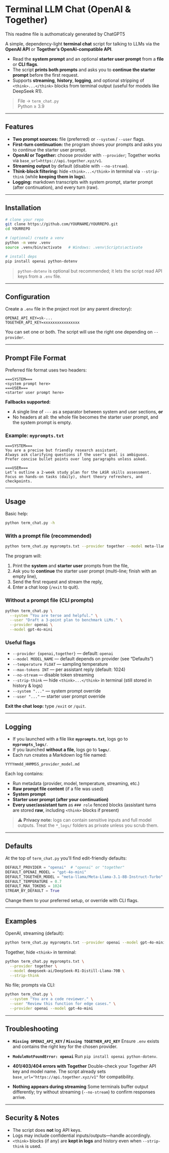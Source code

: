 
# Terminal LLM Chat (OpenAI & Together)
This readme file is authomaticaly generated by ChatGPT5

A simple, dependency-light **terminal chat** script for talking to LLMs via the **OpenAI API** or **Together’s OpenAI-compatible API**.

- Read the **system prompt** and an optional **starter user prompt** from a **file** or **CLI flags**.
- The script **prints both prompts** and asks you to **continue the starter prompt** before the first request.
- Supports **streaming**, **history**, **logging**, and optional stripping of `<think>...</think>` blocks from terminal output (useful for models like DeepSeek R1).

> File → `term_chat.py`  
> Python ≥ 3.9

---

## Features

- **Two prompt sources:** file (preferred) or `--system` / `--user` flags.
- **First-turn continuation:** the program shows your prompts and asks you to *continue* the starter user prompt.
- **OpenAI or Together:** choose provider with `--provider`; Together works via `base_url=https://api.together.xyz/v1`.
- **Streaming output** by default (disable with `--no-stream`).
- **Think-block filtering:** hide `<think>...</think>` in terminal via `--strip-think` (while **keeping them in logs**).
- **Logging:** markdown transcripts with system prompt, starter prompt (after continuation), and every turn (raw).

---

## Installation

```bash
# clone your repo
git clone https://github.com/YOURNAME/YOURREPO.git
cd YOURREPO

# (optional) create a venv
python -m venv .venv
source .venv/bin/activate   # Windows: .venv\Scripts\activate

# install deps
pip install openai python-dotenv
````

> `python-dotenv` is optional but recommended; it lets the script read API keys from a `.env` file.

---

## Configuration

Create a `.env` file in the project root (or any parent directory):

```dotenv
OPENAI_API_KEY=sk-...
TOGETHER_API_KEY=xxxxxxxxxxxxxxxx
```

You can set one or both. The script will use the right one depending on `--provider`.

---

## Prompt File Format

Preferred file format uses two headers:

```
===SYSTEM===
<system prompt here>
===USER===
<starter user prompt here>
```

**Fallbacks supported:**

* A single line of `---` as a separator between system and user sections, **or**
* No headers at all: the whole file becomes the starter user prompt, and the system prompt is empty.

### Example: `myprompts.txt`

```
===SYSTEM===
You are a precise but friendly research assistant.
Always ask clarifying questions if the user’s goal is ambiguous.
Prefer concise bullet points over long paragraphs unless asked.

===USER===
Let’s outline a 2-week study plan for the LASR skills assessment.
Focus on hands-on tasks (daily), short theory refreshers, and checkpoints.
```

---

## Usage

Basic help:

```bash
python term_chat.py -h
```

### With a prompt file (recommended)

```bash
python term_chat.py myprompts.txt --provider together --model meta-llama/Meta-Llama-3.1-8B-Instruct-Turbo
```

The program will:

1. Print the **system** and **starter user** prompts from the file,
2. Ask you to **continue** the starter user prompt (multi-line; finish with an empty line),
3. Send the first request and stream the reply,
4. Enter a chat loop (`/exit` to quit).

### Without a prompt file (CLI prompts)

```bash
python term_chat.py \
  --system "You are terse and helpful." \
  --user "Draft a 3-point plan to benchmark LLMs." \
  --provider openai \
  --model gpt-4o-mini
```

### Useful flags

* `--provider {openai,together}` — default: `openai`
* `--model MODEL_NAME` — default depends on provider (see “Defaults”)
* `--temperature FLOAT` — sampling temperature
* `--max-tokens INT` — per assistant reply (default: 1024)
* `--no-stream` — disable token streaming
* `--strip-think` — hide `<think>...</think>` in terminal (still stored in history & logs)
* `--system "..."` — system prompt override
* `--user "..."` — starter user prompt override

**Exit the chat loop:** type `/exit` or `/quit`.

---

## Logging

* If you launched with a file like **`myprompts.txt`**, logs go to **`myprompts_logs/`**.
* If you launched **without a file**, logs go to **`logs/`**.
* Each run creates a Markdown log file named:

```
YYYYmmdd_HHMMSS_provider_model.md
```

Each log contains:

* Run metadata (provider, model, temperature, streaming, etc.)
* **Raw prompt file content** (if a file was used)
* **System prompt**
* **Starter user prompt (after your continuation)**
* **Every user/assistant turn** as `### role` fenced blocks
  (assistant turns are stored **raw**, including `<think>` blocks if present)

> ⚠️ **Privacy note:** logs can contain sensitive inputs and full model outputs. Treat the `*_logs/` folders as private unless you scrub them.

---

## Defaults

At the top of `term_chat.py` you’ll find edit-friendly defaults:

```python
DEFAULT_PROVIDER = "openai"  # "openai" or "together"
DEFAULT_OPENAI_MODEL = "gpt-4o-mini"
DEFAULT_TOGETHER_MODEL = "meta-llama/Meta-Llama-3.1-8B-Instruct-Turbo"
DEFAULT_TEMPERATURE = 0.7
DEFAULT_MAX_TOKENS = 1024
STREAM_BY_DEFAULT = True
```

Change them to your preferred setup, or override with CLI flags.

---

## Examples

OpenAI, streaming (default):

```bash
python term_chat.py myprompts.txt --provider openai --model gpt-4o-mini
```

Together, hide `<think>` in terminal:

```bash
python term_chat.py myprompts.txt \
  --provider together \
  --model deepseek-ai/DeepSeek-R1-Distill-Llama-70B \
  --strip-think
```

No file; prompts via CLI:

```bash
python term_chat.py \
  --system "You are a code reviewer." \
  --user "Review this function for edge cases." \
  --provider openai --model gpt-4o-mini
```

---

## Troubleshooting

* **`Missing OPENAI_API_KEY` / `Missing TOGETHER_API_KEY`**
  Ensure `.env` exists and contains the right key for the chosen provider.

* **`ModuleNotFoundError: openai`**
  Run `pip install openai python-dotenv`.

* **401/403/404 errors with Together**
  Double-check your Together API key and model name. The script already sets
  `base_url="https://api.together.xyz/v1"` for compatibility.

* **Nothing appears during streaming**
  Some terminals buffer output differently; try without streaming (`--no-stream`) to confirm responses arrive.

---

## Security & Notes

* The script does **not** log API keys.
* Logs may include confidential inputs/outputs—handle accordingly.
* `<think>` blocks (if any) are **kept in logs** and history even when `--strip-think` is used.
